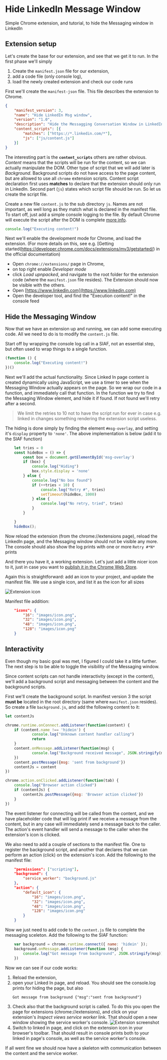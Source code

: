 # Hide LinkedIn Message Window

Simple Chrome extension, and tutorial, to hide the Messaging window in LinkedIn

## Extension setup

Let's create the base for our extension, and see that we get it to run. In the first phase we'll simply

1. Create the `manifest.json` file for our extension,
3. add a code file (only console log),
4. load the newly created extension and check our code runs

First we'll create the `manifest-json` file. This file describes the extension to Chrome. 

```JSON
{
    "manifest_version": 3,
    "name": "Hide LinkedIn Msg window",
    "version": "1.0",
    "description": "Hide the Messagging Conversation Window in LinkedIn",
    "content_scripts": [{
        "matches": ["https://*.linkedin.com/*"],
        "js": ["js/content.js"]
    }]
}
```

The interesting part is the **`content_scripts`** others are rather obvious. *Content* means that the scripts will be run for the content, so we can actually manipulate the DOM. Other type of script that we will add later is *Background*. Background scripts do not have access to the page content, but are allowed to use all `chrome` extension scripts. Content script declaration first uses **matches** to declare that the extension should only run in LinkedIn. Second part (`js`) states which script file should be run. So let us create the script file.

Create a new file `content.js` to the sub directory `js`. Names are not important, as well long as they match what is declared in the manifest file. To start off, just add a simple console logging to the file. By default Chrome will execute the script after the DOM is complete [more info](https://developer.chrome.com/docs/extensions/mv3/content_scripts/#run_time).

```JavaScript
console.log("Executing content!")
```

Next we'll enable the development mode for Chrome, and load the extension. (For more details on this, see e.g. [Getting started(https://developer.chrome.com/docs/extensions/mv3/getstarted/) in the official documentation)

* Open `chrome://extensions/` page in Chrome,
* on top right enable *Developer mode*
* click *Load upnpacked*, and navigate to the root folder for the extension code (where the `manifest.json` file resides). The Extension should now be visible with the others.
* Open [https://www.linkedin.com](https://www.linkedin.com)
* Open the developer tool, and find the "Execution content!" in the console feed

## Hide the Messaging Window

Now that we have an extension up and running, we can add some executing code. All we need to do is to modify the `content.js` file.

Start off by wrapping the console log call in a SIAF, not an essential step, but often used to wrap things to a single function.

```JavaScript
(function () {
    console.log("Executing content!")
})()
```

Next we'll add the actual functionality. Since Linked In page content is created dynamically using JavaScript, we use a timer to see when the Messaging Window actually appears on the page. So we wrap our code in a function, and immediately call that function. In the function we try to find the Messaging Window element, and hide it if found. If not found we'll retry after a second. 

> We limit the retries to 10 not to have the script run for ever in case e.g. linked in changes something rendering the extension script useless.

The hiding is done simply by finding the element `#msg-overlay`, and setting it's `display` property to `'none'`. The above implementation is below (add it to the SIAF function)

```JavaScript
    let tries = 0
    const hideBox = () => {
        const box = document.getElementById('msg-overlay')
        if (box) {
            console.log("Hiding")
            box.style.display = 'none'
        } else {
            console.log("No box found")
            if (++tries < 10) {
                console.log("Retry #", tries)
                setTimeout(hideBox, 1000)
            } else {
                console.log("No retry, tried", tries)
            }
        }

    }
    hideBox();
```

Now reload the extension (from the chrome://extensions page), reload the LinkedIn page, and the Messaging window should not be visible any more. The console should also show the log prints with one or more `Retry #*N*` prints

And there you have it, a working extension. Let's just add a little nicer icon to it, just in case you want to [publish it in the Chrome Web Store](https://developer.chrome.com/docs/extensions/mv3/hosting/).

Again this is straightforward: add an icon to your project, and update the manifest file. We use a single icon, and list it as the icon for all sizes

![Extension icon](extension/images/icon.png)

Manifest file addition:
```JSON
    "icons": {
        "16": "images/icon.png",
        "32": "images/icon.png",
        "48": "images/icon.png",
        "128": "images/icon.png"
    }
```

## Interactivity

Even though my basic goal was met, I figured I could take it a little further. The next step is to be able to toggle the visibility of the Messaging window.

Since content scripts can not handle interactivity (except in the content), we'll add a background script and messaging between the content and the background scripts.

First we'll create the background script. In manifest version 3 the script **must be** located in the root directory (same where `manifest.json` resides). So create a file `background.js`, and add the following content to it:

```JavaScript
let contentJs

chrome.runtime.onConnect.addListener(function(content) {
    if (content.name !== 'hidein') {
            console.log("Unknown content handler calling")
            return
    }
    content.onMessage.addListener(function(msg) {
            console.log("Background received message", JSON.stringify(msg))
    })
    content.postMessage({msg: 'sent from background'})
    contentJs = content
})

chrome.action.onClicked.addListener(function(tab) {
    console.log("Browser action clicked")
    if (contentJs) {
        contentJs.postMessage({msg: 'Browser action clicked'})
    }
})
```

The event listener for connecting will be called from the content, and we have placeholder code that will log print if we receive a message from the content, but in any case will immediately send a message back to the caller. The action's event handler will send a message to the caller when the extension's icon is clicked.


We also need to add a couple of sections to the manifest file. One to register the background script, and another that declares that we can perform an action (click) on the extension's icon. Add the following to the manifest file:

```JSON
    "permissions": ["scripting"],
    "background": {
        "service_worker": "background.js"
    },
    "action": {
        "default_icon": {
            "16": "images/icon.png",
            "32": "images/icon.png",
            "48": "images/icon.png",
            "128": "images/icon.png"
        }    
    }
```

Now we just need to add code to the `content.js` file to complete the messaging sceleton. Add the following to the SIAF function:

```JavaScript
    var background = chrome.runtime.connect({ name: 'hidein' });
    background.onMessage.addListener(function (msg) {
        console.log("Got message from background", JSON.stringify(msg))
    })
```

Now we can see if our code works:

1. Reload the extension,
1. open your Linked In page, and reload. You should see the console.log prints for hiding the page, but also 
    ```
    Got message from background {"msg":"sent from background"}
    ```
1. Check also that the background script is called. To do this you open the page for extensions (chrome://extensions), and click on your extension's *Inspect views service worker* link. That should open a new window showing the service worker's console. ![Extension screenshot](docs/extension_logs.png)
1. Switch to linked in page, and click on the extension icon in your browser's toolbar. That should result in console prints both to your linked in page's console, as well as the service worker's console.

If all went fine we should now have a skeleton with communication between the content and the service worker.

